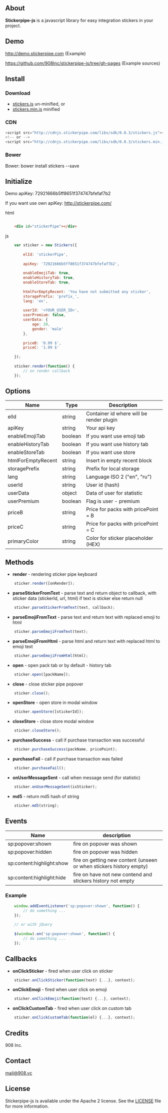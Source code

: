 ## About

**Stickerpipe-js** is a javascript library for easy integration stickers in your project.

## Demo

http://demo.stickerpipe.com (Example)

https://github.com/908Inc/stickerpipe-js/tree/gh-pages (Example sources)

## Install

### Download

- [stickers.js](https://github.com/908Inc/stickerpipe-js/raw/master/dist/stickers.js)  un-minified, or
- [stickers.min.js](https://github.com/908Inc/stickerpipe-js/raw/master/dist/stickers.min.js) minified 

### CDN

```js
<script src="http://cdnjs.stickerpipe.com/libs/sdk/0.0.3/stickers.js"></script>
<!-- or -->
<script src="http://cdnjs.stickerpipe.com/libs/sdk/0.0.3/stickers.min.js"></script>
```

### Bower

Bower: bower install stickers --save


## Initialize

Demo apiKey: 72921666b5ff8651f374747bfefaf7b2

If you want use own apiKey: http://stickerpipe.com/

html
```html

    <div id="stickerPipe"></div>
```

js
```js
    var sticker = new Stickers({
    	
    	elId: 'stickerPipe',
    	
    	apiKey: '72921666b5ff8651f374747bfefaf7b2',
    		
    	enableEmojiTab: true,
    	enableHistoryTab: true,
    	enableStoreTab: true,
    	
    	htmlForEmptyRecent: 'You have not submitted any sticker',
    	storagePrefix: 'prefix_',
    	lang: 'en',
    	
    	userId: '<YOUR_USER_ID>',
    	userPremium: false,
    	userData: {
    		age: 20,
    		gender: 'male'
    	},
    	
    	priceB: '0.99 $',
    	priceC: '1.99 $'
    	
    });
    
    sticker.render(function() {
    	// on render callback
    });
```

## Options


| Name                  | Type        | Description                                   |
| --------------------- | ----------- | --------------------------------------------- |
| elId                  | string      | Container id where will be render plugin      |
| apiKey                | string      | Your api key                                  |
| enableEmojiTab        | boolean     | If you want use emoji tab                     |
| enableHistoryTab      | boolean     | If you want use history tab                   |
| enableStoreTab        | boolean     | If you want use store                         |
| htmlForEmptyRecent    | string      | Insert in empty recent block                  |
| storagePrefix         | string      | Prefix for local storage                      |
| lang                  | string      | Language ISO 2 ("en", "ru")                   |
| userId                | string      | User id (hash)                                |
| userData              | object      | Data of user for statistic                    |
| userPremium           | boolean     | Flag is user - premium                        |
| priceB                | string      | Price for packs with pricePoint = B           |
| priceC                | string      | Price for packs with pricePoint = C           |
| primaryColor          | string      | Color for sticker placeholder (HEX)           |



## Methods

-  **render** - rendering sticker pipe keyboard

```js
    sticker.render([onRender]);
```

-  **parseStickerFromText** - parse text and return object to callback, with sticker data (stickerId, url, html) if text is sticker else return null
```js
    sticker.parseStickerFromText(text, callback);
```

-  **parseEmojiFromText** - parse text and return text with replaced emoji to html
```js
    sticker.parseEmojiFromText(text);
```

-  **parseEmojiFromHtml** - parse html and return text with replaced html to emoji text
```js
    sticker.parseEmojiFromHtml(html);
```

-  **open** - open pack tab or by default - history tab
```js
    sticker.open([packName]);
```

-  **close** - close sticker pipe popover
```js
    sticker.close();
```

-  **openStore** - open store in modal window
```js
    sticker.openStore([stickerId]);
```

-  **closeStore** - close store modal window
```js
    sticker.closeStore();
```

-  **purchaseSuccess** - call if purchase transaction was successful
```js
    sticker.purchaseSuccess(packName, pricePoint);
```

-  **purchaseFail** - call if purchase transaction was failed
```js
    sticker.purchaseFail();
```

- **onUserMessageSent** - call when message send (for statistic)

```js
    sticker.onUserMessageSent(isSticker);
```

- **md5** - return md5 hash of string

```js
    sticker.md5(string);
```

## Events

| Name                      |  description                                                        |
| ------------------------- | ------------------------------------------------------------------- |
| sp:popover:shown          | fire on popover was shown                                           |
| sp:popover:hidden         | fire on popover was hidden                                          |
| sp:content:highlight:show | fire on getting new content (unseen or when stickers history empty) |
| sp:content:highlight:hide | fire on have not new contend and stickers history not empty         |

### Example

```js
    window.addEventListener('sp:popover:shown', function() {
    	// do something ...
    });
    
    // or with jQuery
    
    $(window).on('sp:popover:shown', function() {
    	// do something ...
    });
```

## Callbacks

- **onClickSticker** - fired when user click on sticker
    
```js
    sticker.onClickSticker(function(text) {...}, context);
```

- **onClickEmoji** - fired when user click on emoji

```js
    sticker.onClickEmoji(function(text) {...}, context);
```

- **onClickCustomTab** - fired when user click on custom tab
    
```js
    sticker.onClickCustomTab(function(el) {...}, context);
```

## Credits

908 Inc.

## Contact

mail@908.vc


## License

Stickerpipe-js is available under the Apache 2 license. See the [LICENSE](LICENSE) file for more information.